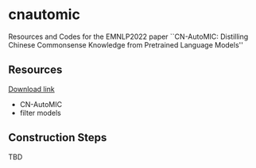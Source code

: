 # cnautomic
Resources and Codes for the EMNLP2022 paper ``CN-AutoMIC: Distilling Chinese Commonsense Knowledge from Pretrained Language Models''

## Resources

[Download link](https://mailsucaseducn-my.sharepoint.com/:f:/g/personal/wangchenhao19_mails_ucas_edu_cn/Ep4r323WZENDsWrCr7t2WF0BUZFTsZ6X6aR6gCnItNotVA?e=b2qCXa)

- CN-AutoMIC
- filter models

## Construction Steps

TBD